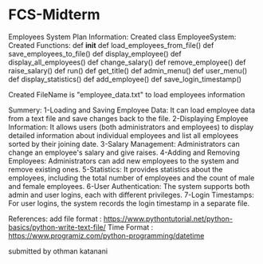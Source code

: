 # FCS-Midterm
Employees System Plan Information:
Created class EmployeeSystem:
Created Functions:
    def __init__
    def load_employees_from_file()
    def save_employees_to_file()
    def display_employee()
    def display_all_employees()
    def change_salary()
    def remove_employee()
    def raise_salary()
    def run()
    def get_title()
    def admin_menu()
    def user_menu()
    def display_statistics()
    def add_employee()
    def save_login_timestamp()


Created FileName is "employee_data.txt" to load employees information 


Summery:
1-Loading and Saving Employee Data: It can load employee data from a text file and save changes back to the file.
2-Displaying Employee Information: It allows users (both administrators and employees) to display detailed information about individual employees and list all employees sorted by their joining date.
3-Salary Management: Administrators can change an employee's salary and give raises.
4-Adding and Removing Employees: Administrators can add new employees to the system and remove existing ones.
5-Statistics: It provides statistics about the employees, including the total number of employees and the count of male and female employees.
6-User Authentication: The system supports both admin and user logins, each with different privileges.
7-Login Timestamps: For user logins, the system records the login timestamp in a separate file.



References:
add file format : https://www.pythontutorial.net/python-basics/python-write-text-file/
Time Format : https://www.programiz.com/python-programming/datetime

submitted by othman katanani

